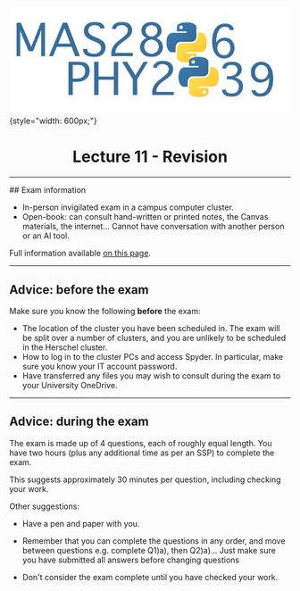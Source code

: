 ![MAS2806/PHY2039](/static/images/mas2806-phy2039-logo.png){style="width: 600px;"}

<h1 style="text-align: center;">Lecture 11 - Revision </h1>

---

## Exam information

* In-person invigilated exam in a campus computer cluster.
* Open-book: can consult hand-written or printed notes, the Canvas materials, the internet... Cannot have conversation with another person or an AI tool.

Full information available [on this page](https://ncl.instructure.com/courses/59162/pages/preparing-for-the-mas2806-phy2039-exam).

---

## Advice: before the exam

Make sure you know the following **before** the exam:

* The location of the cluster you have been scheduled in. The exam will be split over a number of clusters, and you are unlikely to be scheduled in the Herschel cluster.
* How to log in to the cluster PCs and access Spyder. In particular, make sure you know your IT account password.
* Have transferred any files you may wish to consult during the exam to your University OneDrive.

---

## Advice: during the exam

The exam is made up of 4 questions, each of roughly equal length. You have two hours (plus any additional time as per an SSP) to complete the exam.

This suggests approximately 30 minutes per question, including checking your work.

Other suggestions:

* Have a pen and paper with you.

* Remember that you can complete the questions in any order, and move between questions e.g. complete Q1)a), then Q2)a)... Just make sure you have submitted all answers before changing questions

* Don't consider the exam complete until you have checked your work.


